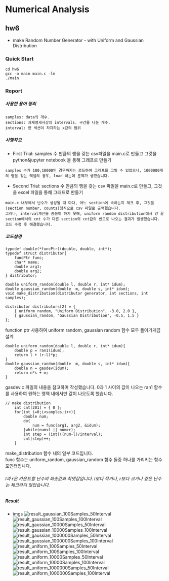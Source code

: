 # Numerical Analysis

## hw6
- make Random Number Generator - with Uniform and Gaussian Distribution


### Quick Start
```
cd hw6
gcc -o main main.c -lm
./main
```

### Report
##### 사용한 용어 정리
```
samples: data의 개수.
sections: 과제명세서상의 intervals. 구간을 나눈 개수. 
interval: 한 섹션이 차지하는 x값의 범위
```

##### 시행착오
- First Trial: samples 수 만큼의 행을 갖는 csv파일을 main.c로 만들고 그것을 python&jupyter notebook 을 통해 그래프로 만들기
```
samples 수가 100,10000인 경우까지는 로드하여 그래프를 그릴 수 있었으나, 1000000개의 행을 갖는 엑셀의 경우, load 하는데 문제가 생겼습니다.
```

- Second Trial: sections 수 만큼의 행을 갖는 csv 파일을 main.c로 만들고, 그것을 excel 파일을 통해 그래프로 만들기
```
main.c 내부에서 난수가 생성될 때 마다, 어느 section에 속하는지 체크 후, 그것을 (section number, counts)형식으로 csv 파일로 출력했습니다.
그러나, interval계산을 꼼꼼히 하지 못해, uniform random distribution에서 양 끝 section에서의 cnt 수가 다른 section의 cnt값의 반으로 나오는 결과가 발생했습니다. 코드 수정 후 해결했습니다.
```

##### 코드설명
```
typedef double(*funcPtr)(double, double, int*);
typedef struct distributor{
    funcPtr func;
    char* name;
    double arg1;
    double arg2; 
} distributor;

double uniform_random(double l, double r, int* idum);
double gaussian_random(double  m, double s, int* idum);
void make_distribution(distributor generator, int sections, int samples);

distributor distributors[2] = {
    { uniform_random, "Uniform Distribution", -3.0, 2.0 },
    { gaussian_random, "Gaussian Distribution", -0.5, 1.5 }
}; 
```
function ptr 사용하여 uniform random, gaussian random 함수 모두 돌아가게끔 설계

```
double uniform_random(double l, double r, int* idum){
    double p = ran1(idum);
    return l + (r-l)*p;
}
double gaussian_random(double  m, double s, int* idum){
    double n = gasdev(idum);
    return n*s + m;
}
```
gasdev.c 파일의 내용을 참고하여 작성했습니다. 0과 1 사이의 값이 나오는 ran1 함수를 사용하여 원하는 영역 내에서만 값이 나오도록 했습니다.

```
// make distribution
	int cnt[201] = { 0 };
	for(int i=0;i<samples;i++){
	    double num;
	    do{
	        num = func(arg1, arg2, &idum);
	    }while(num<l || num>r);
	    int step = (int)((num-l)/interval);
	    cnt[step]++;
	}
```
make_distribution 함수 내의 일부 코드입니다.    
func 함수는 uniform_random, gaussian_random 함수 둘중 하나를 가리키는 함수포인터입니다.    
###### l과 r은 카운트할 난수의 최솟값과 최댓값입니다. l보다 작거나, r보다 크거나 같은 난수는 체크하지 않았습니다.

##### Result
- imgs
![result_gaussian_100Samples_50Interval](./imgs/Gaussian_Distribution_100_50.jpg)
![result_gaussian_100Samples_100Interval](./imgs/Gaussian_Distribution_100_100.jpg)
![result_gaussian_10000Samples_50Interval](./imgs/Gaussian_Distribution_10000_50.jpg)
![result_gaussian_10000Samples_100Interval](./imgs/Gaussian_Distribution_10000_100.jpg)
![result_gaussian_1000000Samples_50Interval](./imgs/Gaussian_Distribution_1000000_50.jpg)
![result_gaussian_1000000Samples_100Interval](./imgs/Gaussian_Distribution_1000000_100.jpg)
![result_uniform_100Samples_50Interval](./imgs/Uniform_Distribution_100_50.jpg)
![result_uniform_100Samples_100Interval](./imgs/Uniform_Distribution_100_100.jpg)
![result_uniform_10000Samples_50Interval](./imgs/Uniform_Distribution_10000_50.jpg)
![result_uniform_10000Samples_100Interval](./imgs/Uniform_Distribution_10000_100.jpg)
![result_uniform_1000000Samples_50Interval](./imgs/Uniform_Distribution_1000000_50.jpg)
![result_uniform_1000000Samples_100Interval](./imgs/Uniform_Distribution_1000000_100.jpg)

